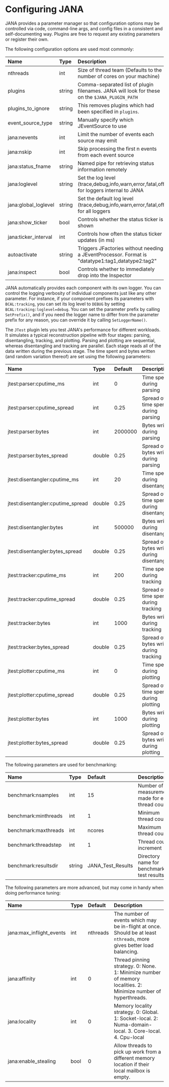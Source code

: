 
Configuring JANA
================

JANA provides a parameter manager so that configuration options may be controlled via code, command-line args, and 
config files in a consistent and self-documenting way. Plugins are free to request any existing parameters or register
their own. 

The following configuration options are used most commonly:

| Name | Type | Description |
|:-----|:-----|:------------|
| nthreads                  | int     | Size of thread team (Defaults to the number of cores on your machine) |
| plugins                   | string  | Comma-separated list of plugin filenames. JANA will look for these on the `$JANA_PLUGIN_PATH` |
| plugins_to_ignore         | string  | This removes plugins which had been specified in `plugins`. |
| event_source_type         | string  | Manually specify which JEventSource to use |
| jana:nevents              | int     | Limit the number of events each source may emit |
| jana:nskip                | int     | Skip processing the first n events from each event source |
| jana:status_fname         | string  | Named pipe for retrieving status information remotely |
| jana:loglevel | string | Set the log level (trace,debug,info,warn,error,fatal,off) for loggers internal to JANA |
| jana:global_loglevel | string | Set the default log level (trace,debug,info,warn,error,fatal,off) for all loggers |
| jana:show_ticker          | bool    | Controls whether the status ticker is shown |
| jana:ticker_interval          | int     | Controls how often the status ticker updates (in ms)  |
| autoactivate | string | Triggers JFactories without needing a JEventProcessor. Format is "datatype1:tag1,datatype2:tag2" |
| jana:inspect | bool | Controls whether to immediately drop into the Inspector |

JANA automatically provides each component with its own logger. You can control the logging verbosity of individual components
just like any other parameter. For instance, if your component prefixes its parameters with `BCAL:tracking`,
you can set its log level to `DEBUG` by setting `BCAL:tracking:loglevel=debug`. You can set the parameter prefix by calling `SetPrefix()`,
and if you need the logger name to differ from the parameter prefix for any reason, you can override it by calling `SetLoggerName()`.


The `JTest` plugin lets you test JANA's performance for different workloads. It simulates a typical reconstruction pipeline with four stages: parsing, disentangling, tracking, and plotting. Parsing and plotting are sequential, whereas disentangling and tracking are parallel. Each stage reads all of the data written during the previous stage. The time spent and bytes written (and random variation thereof) are set using the following parameters:
 
| Name | Type | Default | Description |
|:-----|:-----|:------------|:--------|
| jtest:parser:cputime_ms | int | 0 | Time spent during parsing |
| jtest:parser:cputime_spread | int | 0.25 | Spread of time spent during parsing |
| jtest:parser:bytes | int | 2000000 | Bytes written during parsing |
| jtest:parser:bytes_spread | double | 0.25 | Spread of bytes written during parsing |
| jtest:disentangler:cputime_ms | int | 20 | Time spent during disentangling |
| jtest:disentangler:cputime_spread | double | 0.25 | Spread of time spent during disentangling |
| jtest:disentangler:bytes | int | 500000 | Bytes written during disentangling |
| jtest:disentangler:bytes_spread | double | 0.25 | Spread of bytes written during disentangling |
| jtest:tracker:cputime_ms | int | 200 | Time spent during tracking |
| jtest:tracker:cputime_spread | double | 0.25 | Spread of time spent during tracking |
| jtest:tracker:bytes | int | 1000 | Bytes written during tracking |
| jtest:tracker:bytes_spread | double | 0.25 | Spread of bytes written during tracking |
| jtest:plotter:cputime_ms | int | 0 | Time spent during plotting |
| jtest:plotter:cputime_spread | double | 0.25 | Spread of time spent during plotting |
| jtest:plotter:bytes | int | 1000 | Bytes written during plotting |
| jtest:plotter:bytes_spread | double | 0.25 | Spread of bytes written during plotting |



The following parameters are used for benchmarking:

| Name | Type | Default | Description |
|:-----|:-----|:------------|:--------|
| benchmark:nsamples    | int    | 15 | Number of measurements made for each thread count |
| benchmark:minthreads  | int    | 1  | Minimum thread count |
| benchmark:maxthreads  | int    | ncores | Maximum thread count |
| benchmark:threadstep  | int    | 1  | Thread count increment |
| benchmark:resultsdir  | string | JANA_Test_Results | Directory name for benchmark test results |


The following parameters are more advanced, but may come in handy when doing performance tuning:

| Name | Type | Default | Description |
|:-----|:-----|:------------|:--------|
| jana:max_inflight_events          | int  | nthreads  | The number of events which may be in-flight at once. Should be at least `nthreads`, more gives better load balancing. |
| jana:affinity                     | int  | 0         | Thread pinning strategy. 0: None. 1: Minimize number of memory localities. 2: Minimize number of hyperthreads. |
| jana:locality                     | int  | 0         | Memory locality strategy. 0: Global. 1: Socket-local. 2: Numa-domain-local. 3. Core-local. 4. Cpu-local |
| jana:enable_stealing              | bool | 0         | Allow threads to pick up work from a different memory location if their local mailbox is empty. |
